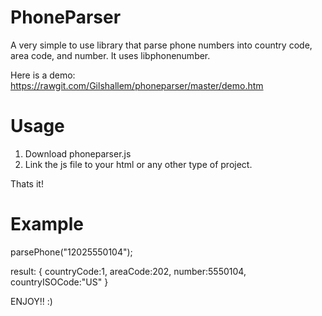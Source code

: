 PhoneParser
===========

A very simple to use library that parse phone numbers into country code, area code, and number.
It uses libphonenumber.

Here is a demo: https://rawgit.com/Gilshallem/phoneparser/master/demo.htm

Usage
========
1. Download phoneparser.js
2. Link the js file to your html or any other type of project.

Thats it!


Example
========

parsePhone("12025550104");

result:
{
  countryCode:1,
  areaCode:202,
  number:5550104,
  countryISOCode:"US"
}

ENJOY!! :)
